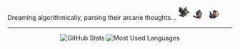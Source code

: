 Dreaming algorithmically, parsing their arcane thoughts...
![](img/gif/tavis.gif)![](img/gif/colette.gif)![](img/gif/hansen.gif)

***

<div align="center">

![GitHub Stats](https://github-readme-stats.vercel.app/api?username=lekiyoshi&custom_title=Lekiyoshi%27s%20GitHub%20Stats&theme=blue-green&show_icons=true&include_all_commits=true)
![Most Used Languages](https://github-readme-stats.vercel.app/api/top-langs/?username=lekiyoshi&theme=blue-green&layout=compact)

</div>
